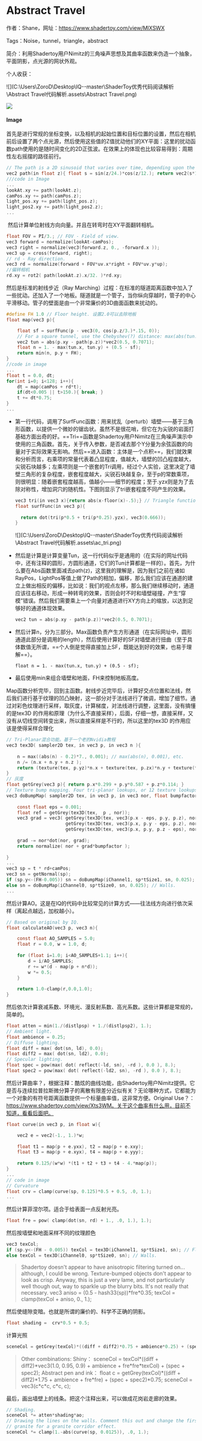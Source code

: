 # Abstract Travel

作者：Shane，网址：https://www.shadertoy.com/view/MlXSWX

Tags：Noise，tunnel，triangle，abstract

简介：利用Shadertoy用户Nimitz的三角噪声思想及其曲率函数来伪造一个抽象，平面阴影，点光源的网状外观。

个人收获：

![](C:\Users\ZoroD\Desktop\IQ--master\ShaderToy优秀代码阅读解析\Abstract Travel代码解析.assets\Abstract Travel.png)

![](https://jmx-paper.oss-cn-beijing.aliyuncs.com/IQ%E5%A4%A7%E7%A5%9E%E5%8D%9A%E5%AE%A2%E9%98%85%E8%AF%BB/%E5%9B%BE%E7%89%87/ShaderToy%E4%BC%98%E7%A7%80%E4%BB%A3%E7%A0%81%E8%A7%A3%E6%9E%90/Abstract%20Travel/AbCd.gif)

#### Image

​	首先是进行常规的坐标变换，以及相机的起始位置和目标位置的设置，然后在相机前后设置了两个点光源，然后使用这些值的Z值扰动他们的XY平面：这里的扰动函数path使用的是随时间变化的2D正弦波。在效果上的体现也比较容易得到：周期性左右摇摆的路径前行。

```c
// The path is a 2D sinusoid that varies over time, depending upon the frequencies, and amplitudes.
vec2 path(in float z){ float s = sin(z/24.)*cos(z/12.); return vec2(s*12., 0.); }
///code in Image
...
lookAt.xy += path(lookAt.z);
camPos.xy += path(camPos.z);
light_pos.xy += path(light_pos.z);
light_pos2.xy += path(light_pos2.z);
...
```

​	然后计算单位射线方向向量。并且在转弯时在XY平面翻转相机。

```C
float FOV = PI/3.; // FOV - Field of view.
vec3 forward = normalize(lookAt-camPos);
vec3 right = normalize(vec3(forward.z, 0., -forward.x )); 
vec3 up = cross(forward, right);
// rd - Ray direction.
vec3 rd = normalize(forward + FOV*uv.x*right + FOV*uv.y*up);
//偏转相机
rd.xy = rot2( path(lookAt.z).x/32. )*rd.xy;
```

然后是标准的射线步近（Ray Marching）过程：在标准的隧道距离函数中加入了一些扰动。还加入了一个地板。隧道就是一个管子，当你纵向穿越时，管子的中心平滑移动。管子的壁面是由一个非常廉价的3D曲面函数来扰动的。

```c
#define FH 1.0 // Floor height. 设置2.0可以去除地板
float map(vec3 p){

    float sf = surfFunc(p - vec3(0, cos(p.z/3.)*.15, 0));
    // For a square tunnel, use the Chebyshev(?) distance: max(abs(tun.x), abs(tun.y))
    vec2 tun = abs(p.xy - path(p.z))*vec2(0.5, 0.7071);
    float n = 1. - max(tun.x, tun.y) + (0.5 - sf);
    return min(n, p.y + FH);
}
//code in image
...
float t = 0.0, dt;
for(int i=0; i<128; i++){
	dt = map(camPos + rd*t);
	if(dt<0.005 || t>150.){ break; } 
	t += dt*0.75;
}
...
```

+ 第一行代码，调用了SurfFunc函数：用来扰乱（perturb）墙壁——基于三角形函数，以提供一个微妙的锯齿状。虽然不是很花哨，但它在为尖锐的岩面打基础方面出奇的好。==Tri==函数是Shadertoy用户Nimitz在三角噪声演示中使用的三角函数。首先，关于传入参数，是否减去那个Y分量为余弦函数的向量对于实际效果无影响。然后==进入函数：主体是一个点积==，我们就效果和分析而言，右乘项的常量代表着凸显程度，值越大，墙壁的凹凸程度越大，尖锐石块越多；左乘项则是一个嵌套的Tri调用，经过个人实验，这里决定了墙壁三角形的复杂程度，嵌套程度越大，尖锐石块越复杂，至于p的常数乘项，则很明显：随着嵌套程度越高，值越小——细节的程度；至于.yzx则是为了去除对称性，增加洞穴的随机性。下图则显示了tri嵌套程度不同产生的效果。

  ```c
  vec3 tri(in vec3 x){return abs(x-floor(x)-.5);} // Triangle function.
  float surfFunc(in vec3 p){
      
  	return dot(tri(p*0.5 + tri(p*0.25).yzx), vec3(0.666));
  }
  ```

  ![](C:\Users\ZoroD\Desktop\IQ--master\ShaderToy优秀代码阅读解析\Abstract Travel代码解析.assets\ac_tri.png)

+ 然后是计算是计算变量Tun，这一行代码似乎是通用的（在实际的网址代码中，还有注释的圆形，方圆形通道，它们的Tun计算都是一样的）。首先，为什么要在Abs函数里面减去path(z)，这里我的理解是，因为我们之前在诸如RayPos，LightPos等值上做了Path的相加，偏移，那么我们应该在通道的建立上做出相反的偏移，比如说：我们的视点左移，那么我们继续移动时，通道应该往右移动，形成一种转弯的效果，否则会时不时和墙壁碰撞，产生“穿模”错误。然后我们需要乘上一个向量对通道进行XY方向上的缩放，以达到足够好的通道体现效果。

  ```c
  vec2 tun = abs(p.xy - path(p.z))*vec2(0.5, 0.7071);
  ```

+ 然后计算n，分为三部分。Max函数负责产生方形通道（在实际网址中，圆形通道此部分是调用的length），然后使用计算好的SF对墙壁进行扭曲（至于具体数值无所谓，==个人倒是觉得直接加上SF，既能达到好的效果，也易于理解==）。

  ```
  float n = 1. - max(tun.x, tun.y) + (0.5 - sf);
  ```

+ 最后使用min来组合墙壁和地面，FH来控制地板高度。

Map函数分析完毕，回到主函数。射线步近完毕后，计算好交点位置和法线，然后我们进行基于纹理的凹凸映射，这一部分对于法线进行了微调，增加了细节。通过对彩色纹理进行采样，取灰度，计算梯度，对法线进行调整，这里面，没有搞懂的是tex3D 的作用和原理（为什么不直接采样），后面，仔细一想，直接采样，又没有从切线空间转变出来，所以直接采样是不行的，所以这里的tex3D 的作用应该是使得采样合理化

```c
// Tri-Planar混合功能。基于一个老的Nvidia教程
vec3 tex3D( sampler2D tex, in vec3 p, in vec3 n ){
  
    n = max((abs(n) - 0.2)*7., 0.001); // max(abs(n), 0.001), etc.
    n /= (n.x + n.y + n.z );  
	return (texture(tex, p.yz)*n.x + texture(tex, p.zx)*n.y + texture(tex, p.xy)*n.z).xyz;
}
// 灰度
float getGrey(vec3 p){ return p.x*0.299 + p.y*0.587 + p.z*0.114; }
// Texture bump mapping. Four tri-planar lookups, or 12 texture lookups in total.
vec3 doBumpMap( sampler2D tex, in vec3 p, in vec3 nor, float bumpfactor){
   
    const float eps = 0.001;
    float ref = getGrey(tex3D(tex,  p , nor));                 
    vec3 grad = vec3( getGrey(tex3D(tex, vec3(p.x - eps, p.y, p.z), nor)) - ref,
                      getGrey(tex3D(tex, vec3(p.x, p.y - eps, p.z), nor)) - ref,
                      getGrey(tex3D(tex, vec3(p.x, p.y, p.z - eps), nor)) - ref )/eps;
             
    grad -= nor*dot(nor, grad);             
    return normalize( nor + grad*bumpfactor );
	
}
... 
vec3 sp = t * rd+camPos;
vec3 sn = getNormal(sp);
if (sp.y<-(FH-0.005)) sn = doBumpMap(iChannel1, sp*tSize1, sn, 0.025); // Floor.
else sn = doBumpMap(iChannel0, sp*tSize0, sn, 0.025); // Walls.
...
```

然后计算AO。这是在IQ的代码中比较常见的计算方式——往法线方向进行依次采样（离起点越远，加权越小）。

```c
// Based on original by IQ.
float calculateAO(vec3 p, vec3 n){

    const float AO_SAMPLES = 5.0;
    float r = 0.0, w = 1.0, d;
    
    for (float i=1.0; i<AO_SAMPLES+1.1; i++){
        d = i/AO_SAMPLES;
        r += w*(d - map(p + n*d));
        w *= 0.5;
    }
    
    return 1.0-clamp(r,0.0,1.0);
}
```

然后依次计算衰减系数、环境光、漫反射系数、高光系数。这些计算都是常规的，简单的。

```c
float atten = min(1./(distlpsp) + 1./(distlpsp2), 1.);
// Ambient light.
float ambience = 0.25;
// Diffuse lighting.
float diff = max( dot(sn, ld), 0.0);
float diff2 = max( dot(sn, ld2), 0.0);
// Specular lighting.
float spec = pow(max( dot( reflect(-ld, sn), -rd ), 0.0 ), 8.);
float spec2 = pow(max( dot( reflect(-ld2, sn), -rd ), 0.0 ), 8.);
```

然后计算曲率？，根据注释：酷炫的曲线功能，由Shadertoy用户Nimitz提供。它是否与连续拉普拉斯微分算子的离散有限差分近似有关？无论哪种方式，它都能为一个对象的有符号距离函数提供一个标量曲率值，这非常方便。Original Use？：https://www.shadertoy.com/view/Xts3WM。关于这个曲率有什么用，目前不知道，看看后面吧。

```c
float curve(in vec3 p, in float w){

    vec2 e = vec2(-1., 1.)*w;
    
    float t1 = map(p + e.yxx), t2 = map(p + e.xxy);
    float t3 = map(p + e.xyx), t4 = map(p + e.yyy);
    
    return 0.125/(w*w) *(t1 + t2 + t3 + t4 - 4.*map(p));
}
...
// code in image
// Curvature
float crv = clamp(curve(sp, 0.125)*0.5 + 0.5, .0, 1.);
...
```

然后计算菲涅尔项。适合于给表面一点反射光亮。

```c
float fre = pow( clamp(dot(sn, rd) + 1., .0, 1.), 1.);
```

然后按墙壁和地面采样不同的纹理颜色

```c
vec3 texCol;
if (sp.y<-(FH - 0.005)) texCol = tex3D(iChannel1, sp*tSize1, sn); // Floor.
else texCol = tex3D(iChannel0, sp*tSize0, sn); // Walls.
```

> Shadertoy doesn't appear to have anisotropic filtering turned on... although, I could be wrong. Texture-bumped objects don't appear to look as crisp. Anyway, this is just a very lame, and not particularly well though out, way to sparkle up the blurry bits. It's not really that necessary.
> vec3 aniso = (0.5 - hash33(sp))\*fre*0.35;
> texCol = clamp(texCol + aniso, 0., 1.);

然后使缝隙变暗。也就是所谓的廉价的、科学不正确的阴影。

```c
float shading =  crv*0.5 + 0.5; 
```

计算光照

```c
sceneCol = getGrey(texCol)*((diff + diff2)*0.75 + ambience*0.25) + (spec + spec2)*texCol*2. + fre*crv*texCol.zyx*2.;
```

> Other combinations:
> Shiny：
> sceneCol = texCol\*((diff + diff2)\*vec3(1.0, 0.95, 0.9) + ambience + fre\*fre\*texCol) + (spec + spec2);
> Abstract pen and ink：
> float c = getGrey(texCol)\*((diff + diff2)\*1.75 + ambience + fre\*fre) + (spec + spec2)\*0.75;
> sceneCol = vec3(c\*c\*c, c*c, c);

最后，画出墙壁上的线条。把这个注释出来，可以做成花岗岩走廊的效果。

```c
// Shading.
sceneCol *= atten*shading*ao;
// Drawing the lines on the walls. Comment this out and change the first texture to
// granite for a granite corridor effect.
sceneCol *= clamp(1.-abs(curve(sp, 0.0125)), .0, 1.);
```

